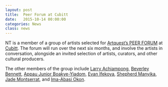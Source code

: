 ```yaml
---
layout: post
title:  Peer Forum at Cubitt
date:   2015-10-14 00:00:00
categories: News
class: news
---
```

NT is a member of a group of artists selected for <a href="http://www.artquest.org.uk/articles/view/peer_forum_at_cubitt" target="_blank">Artquest’s PEER FORUM</a> at <a href="http://cubittartists.org.uk/gallery/" target="_blank">Cubitt</a>.
The forum will run over the next six months, and involve the artists in conversation, alongside an invited selection of artists, curators, and other cultural producers.

The other members of the group include <a href="http://www.larryachiampong.co.uk" target="_blank">Larry Achiampong</a>, <a href="http://www.beverleybennett.com" target="_blank">Beverley Bennett</a>, <a href="http://www.boakye-yiadom.com" target="_blank">Appau Junior Boakye-Yiadom</a>, <a href="http://www.evanifekoya.co.uk" target="_blank">Evan Ifekoya</a>, <a href="http://shepherdmanyika.tumblr.com" target="_blank">Shepherd Manyika</a>, <a href="http://jademontserrat.com" target="_blank">Jade Montserrat</a>, and <a href="http://www.imaokon.co.uk" target="_blank">Ima-Abasi Okon</a>.
